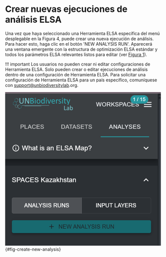 # Crear nuevas ejecuciones de análisis ELSA

Una vez que haya seleccionado una Herramienta ELSA específica del menú desplegable en la Figura 4, puede crear una nueva ejecución de análisis. Para hacer esto, haga clic en el botón 'NEW ANALYSIS RUN'. Aparecerá una ventana emergente con la estructura de optimización ELSA estándar y todos los parámetros ELSA relevantes listos para editar (ver [Figura 1](#fig-create-new-analysis)).

!!! important
    Los usuarios no pueden crear ni editar configuraciones de Herramienta ELSA. Solo pueden crear o editar ejecuciones de análisis dentro de una configuración de Herramienta ELSA. Para solicitar una configuración de Herramienta ELSA para un país específico, comuníquese con <support@unbiodiversitylab>.org.

![Crear una nueva ejecución de análisis](images/image006.png){#fig-create-new-analysis}
